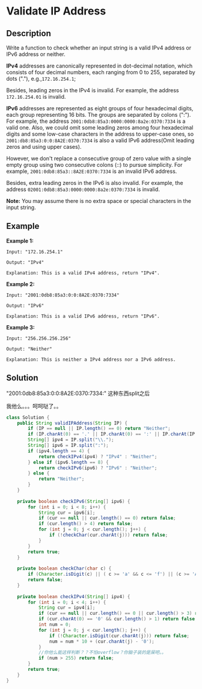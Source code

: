 # Validate IP Address

## Description

Write a function to check whether an input string is a valid IPv4 address or IPv6 address or neither.

**IPv4** addresses are canonically represented in dot-decimal notation, which consists of four decimal numbers, each ranging from 0 to 255, separated by dots \("."\), e.g.,`172.16.254.1`;

Besides, leading zeros in the IPv4 is invalid. For example, the address `172.16.254.01` is invalid.

**IPv6** addresses are represented as eight groups of four hexadecimal digits, each group representing 16 bits. The groups are separated by colons \(":"\). For example, the address `2001:0db8:85a3:0000:0000:8a2e:0370:7334` is a valid one. Also, we could omit some leading zeros among four hexadecimal digits and some low-case characters in the address to upper-case ones, so `2001:db8:85a3:0:0:8A2E:0370:7334` is also a valid IPv6 address\(Omit leading zeros and using upper cases\).

However, we don't replace a consecutive group of zero value with a single empty group using two consecutive colons \(::\) to pursue simplicity. For example, `2001:0db8:85a3::8A2E:0370:7334` is an invalid IPv6 address.

Besides, extra leading zeros in the IPv6 is also invalid. For example, the address `02001:0db8:85a3:0000:0000:8a2e:0370:7334` is invalid.

**Note:** You may assume there is no extra space or special characters in the input string.

## Example

**Example 1:**  


```text
Input: "172.16.254.1"

Output: "IPv4"

Explanation: This is a valid IPv4 address, return "IPv4".
```

**Example 2:**  


```text
Input: "2001:0db8:85a3:0:0:8A2E:0370:7334"

Output: "IPv6"

Explanation: This is a valid IPv6 address, return "IPv6".
```

**Example 3:**  


```text
Input: "256.256.256.256"

Output: "Neither"

Explanation: This is neither a IPv4 address nor a IPv6 address.
```

## Solution

"2001:0db8:85a3:0:0:8A2E:0370:7334:" 这种东西split之后

我他么。。。呵呵哒了。。

```java
class Solution {
    public String validIPAddress(String IP) {
        if (IP == null || IP.length() == 0) return "Neither";
        if (IP.charAt(0) == '.' || IP.charAt(0) == ':' || IP.charAt(IP.length() - 1) == '.' || IP.charAt(IP.length() - 1) == ':') return "Neither";
        String[] ipv4 = IP.split("\\.");
        String[] ipv6 = IP.split(":");
        if (ipv4.length == 4) {
            return checkIPv4(ipv4) ? "IPv4" : "Neither";
        } else if (ipv6.length == 8) {
            return checkIPv6(ipv6) ? "IPv6" : "Neither";
        } else {
            return "Neither";
        }
    }
    
    private boolean checkIPv6(String[] ipv6) {
        for (int i = 0; i < 8; i++) {
            String cur = ipv6[i];
            if (cur == null || cur.length() == 0) return false;
            if (cur.length() > 4) return false;
            for (int j = 0; j < cur.length(); j++) {
                if (!checkChar(cur.charAt(j))) return false;
            }
        }
        return true;
    }
    
    private boolean checkChar(char c) {
        if (Character.isDigit(c) || ( c >= 'a' && c <= 'f') || (c >= 'A' && c <= 'F')) return true;
        return false;
    }
    
    private boolean checkIPv4(String[] ipv4) {
        for (int i = 0; i < 4; i++) {
            String cur = ipv4[i];
            if (cur == null || cur.length() == 0 || cur.length() > 3) return false;
            if (cur.charAt(0) == '0' && cur.length() > 1) return false;
            int num = 0;
            for (int j = 0; j < cur.length(); j++) {
                if (!Character.isDigit(cur.charAt(j))) return false;
                num = num * 10 + (cur.charAt(j) - '0');
            }
            //你他么能这样判断？？不怕overflow？你脑子装的是屎吧。。
            if (num > 255) return false;
        }
        return true;
    }
}
```

